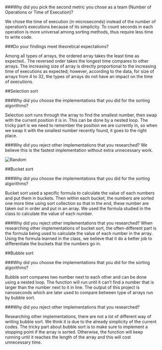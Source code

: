 
###Why did you pick the second metric you chose as a team (Number of Operations or Time of Execution)? 

We chose the time of execution (in microseconds) instead of the number of operation’s executions because of its simplicity. To count seconds in each operation is more universal among sorting methods, thus require less time to write code.

###Do your findings meet theoretical expectations? 

Among all types of arrays, the ordered array takes the least time as expected.. The reversed order takes the longest time compares to other arrays. The increasing size of array is directly proportional to the increasing time of executions as expected; however, according to the data, for size of arrays from 4 to 32, the types of arrays do not have an impact on the time of executions.

##Selection sort

###Why did you choose the implementations that you did for the sorting algorithms? 

Selection sort runs through the array to find the smallest number, then swap with the current position it is in. This can be done by a nested loop. The tricky part is we need to remember the position we are currently in, so when we swap it with the smallest number recently found, it goes to the right place. 

###Why did you reject other implementations that you researched?
We believe this is the fastest implementation without extra unnecessary work. 

![Random](RandomSelectionSort.png)


##Bucket sort

###Why did you choose the implementations that you did for the sorting algorithms? 

Bucket sort used a specific formula to calculate the value of each numbers and put them in buckets. Then within each bucket, the numbers are sorted one more time using sort collection so that in the end, these number are taken out in order and put in an array. We used the formula studied in the class to calculate the value of each number. 

###Why did you reject other implementations that you researched?
When researching other implementations of bucket sort, the often-different part is the formula being used to calculate the value of each number in the array. Using the formula learned in the class, we believe that it do a better job to differentiate the buckets that the numbers go in. 

##Bubble sort

###Why did you choose the implementations that you did for the sorting algorithms? 

Bubble sort compares two number next to each other and can be done using a nested loop. The function will run until it can’t find a number that is larger than the number next to it in line. The output of this project is nanoseconds which are later used to compare between type of arrays run by bubble sort.

###Why did you reject other implementations that you researched?

Researching other implementations, there are not a lot of different way of writing bubble sort. We think it is due to the already simplicity of the current codes. The tricky part about bubble sort is to make sure to implement a stopping point if the array is sorted. Otherwise, the function will keep running until it reaches the length of the array and this will cost unnecessary time. 

